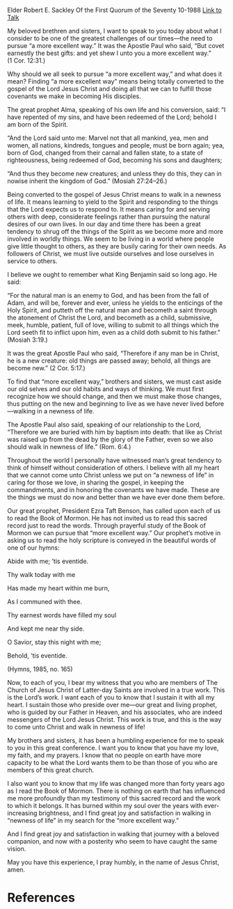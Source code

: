 Elder Robert E. Sackley
Of the First Quorum of the Seventy
10-1988
[Link to Talk](https://www.churchofjesuschrist.org/study/general-conference/1988/10/a-more-excellent-way?lang=eng)

My beloved brethren and sisters, I want to speak to you today about what I consider to be one of the greatest challenges of our times—the need to pursue “a more excellent way.” It was the Apostle Paul who said, “But covet earnestly the best gifts: and yet shew I unto you a more excellent way.” (1 Cor. 12:31.)

Why should we all seek to pursue “a more excellent way,” and what does it mean? Finding “a more excellent way” means being totally converted to the gospel of the Lord Jesus Christ and doing all that we can to fulfill those covenants we make in becoming His disciples.

The great prophet Alma, speaking of his own life and his conversion, said: “I have repented of my sins, and have been redeemed of the Lord; behold I am born of the Spirit.

“And the Lord said unto me: Marvel not that all mankind, yea, men and women, all nations, kindreds, tongues and people, must be born again; yea, born of God, changed from their carnal and fallen state, to a state of righteousness, being redeemed of God, becoming his sons and daughters;

“And thus they become new creatures; and unless they do this, they can in nowise inherit the kingdom of God.” (Mosiah 27:24–26.)

Being converted to the gospel of Jesus Christ means to walk in a newness of life. It means learning to yield to the Spirit and responding to the things that the Lord expects us to respond to. It means caring for and serving others with deep, considerate feelings rather than pursuing the natural desires of our own lives. In our day and time there has been a great tendency to shrug off the things of the Spirit as we become more and more involved in worldly things. We seem to be living in a world where people give little thought to others, as they are busily caring for their own needs. As followers of Christ, we must live outside ourselves and lose ourselves in service to others.

I believe we ought to remember what King Benjamin said so long ago. He said:

“For the natural man is an enemy to God, and has been from the fall of Adam, and will be, forever and ever, unless he yields to the enticings of the Holy Spirit, and putteth off the natural man and becometh a saint through the atonement of Christ the Lord, and becometh as a child, submissive, meek, humble, patient, full of love, willing to submit to all things which the Lord seeth fit to inflict upon him, even as a child doth submit to his father.” (Mosiah 3:19.)

It was the great Apostle Paul who said, “Therefore if any man be in Christ, he is a new creature: old things are passed away; behold, all things are become new.” (2 Cor. 5:17.)

To find that “more excellent way,” brothers and sisters, we must cast aside our old selves and our old habits and ways of thinking. We must first recognize how we should change, and then we must make those changes, thus putting on the new and beginning to live as we have never lived before—walking in a newness of life.

The Apostle Paul also said, speaking of our relationship to the Lord, “Therefore we are buried with him by baptism into death: that like as Christ was raised up from the dead by the glory of the Father, even so we also should walk in newness of life.” (Rom. 6:4.)

Throughout the world I personally have witnessed man’s great tendency to think of himself without consideration of others. I believe with all my heart that we cannot come unto Christ unless we put on “a newness of life” in caring for those we love, in sharing the gospel, in keeping the commandments, and in honoring the covenants we have made. These are the things we must do now and better than we have ever done them before.

Our great prophet, President Ezra Taft Benson, has called upon each of us to read the Book of Mormon. He has not invited us to read this sacred record just to read the words. Through prayerful study of the Book of Mormon we can pursue that “more excellent way.” Our prophet’s motive in asking us to read the holy scripture is conveyed in the beautiful words of one of our hymns:





Abide with me; ’tis eventide.

Thy walk today with me

Has made my heart within me burn,

As I communed with thee.

Thy earnest words have filled my soul

And kept me near thy side.

O Savior, stay this night with me;

Behold, ’tis eventide.





(Hymns, 1985, no. 165)





Now, to each of you, I bear my witness that you who are members of The Church of Jesus Christ of Latter-day Saints are involved in a true work. This is the Lord’s work. I want each of you to know that I sustain it with all my heart. I sustain those who preside over me—our great and living prophet, who is guided by our Father in Heaven, and his associates, who are indeed messengers of the Lord Jesus Christ. This work is true, and this is the way to come unto Christ and walk in newness of life!

My brothers and sisters, it has been a humbling experience for me to speak to you in this great conference. I want you to know that you have my love, my faith, and my prayers. I know that no people on earth have more capacity to be what the Lord wants them to be than those of you who are members of this great church.

I also want you to know that my life was changed more than forty years ago as I read the Book of Mormon. There is nothing on earth that has influenced me more profoundly than my testimony of this sacred record and the work to which it belongs. It has burned within my soul over the years with ever-increasing brightness, and I find great joy and satisfaction in walking in “newness of life” in my search for the “more excellent way.”

And I find great joy and satisfaction in walking that journey with a beloved companion, and now with a posterity who seem to have caught the same vision.

May you have this experience, I pray humbly, in the name of Jesus Christ, amen.

# References
